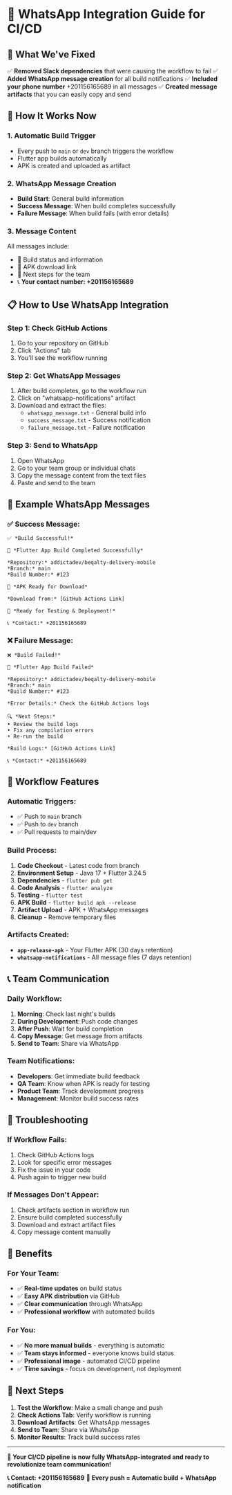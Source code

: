 # 📱 WhatsApp Integration Guide for CI/CD

## 🎯 What We've Fixed

✅ **Removed Slack dependencies** that were causing the workflow to fail
✅ **Added WhatsApp message creation** for all build notifications
✅ **Included your phone number** +201156165689 in all messages
✅ **Created message artifacts** that you can easily copy and send

## 🔄 How It Works Now

### 1. **Automatic Build Trigger**
- Every push to `main` or `dev` branch triggers the workflow
- Flutter app builds automatically
- APK is created and uploaded as artifact

### 2. **WhatsApp Message Creation**
- **Build Start**: General build information
- **Success Message**: When build completes successfully
- **Failure Message**: When build fails (with error details)

### 3. **Message Content**
All messages include:
- 🚀 Build status and information
- 📱 APK download link
- 🎯 Next steps for the team
- 📞 **Your contact number: +201156165689**

## 📋 How to Use WhatsApp Integration

### **Step 1: Check GitHub Actions**
1. Go to your repository on GitHub
2. Click "Actions" tab
3. You'll see the workflow running

### **Step 2: Get WhatsApp Messages**
1. After build completes, go to the workflow run
2. Click on "whatsapp-notifications" artifact
3. Download and extract the files:
   - `whatsapp_message.txt` - General build info
   - `success_message.txt` - Success notification
   - `failure_message.txt` - Failure notification

### **Step 3: Send to WhatsApp**
1. Open WhatsApp
2. Go to your team group or individual chats
3. Copy the message content from the text files
4. Paste and send to the team

## 📱 Example WhatsApp Messages

### **✅ Success Message:**
```
✅ *Build Successful!*

🎉 *Flutter App Build Completed Successfully*

*Repository:* addictadev/beqalty-delivery-mobile
*Branch:* main
*Build Number:* #123

📱 *APK Ready for Download*

*Download from:* [GitHub Actions Link]

🚀 *Ready for Testing & Deployment!*

📞 *Contact:* +201156165689
```

### **❌ Failure Message:**
```
❌ *Build Failed!*

🚨 *Flutter App Build Failed*

*Repository:* addictadev/beqalty-delivery-mobile
*Branch:* main
*Build Number:* #123

*Error Details:* Check the GitHub Actions logs

🔍 *Next Steps:*
• Review the build logs
• Fix any compilation errors
• Re-run the build

*Build Logs:* [GitHub Actions Link]

📞 *Contact:* +201156165689
```

## 🚀 Workflow Features

### **Automatic Triggers:**
- ✅ Push to `main` branch
- ✅ Push to `dev` branch
- ✅ Pull requests to main/dev

### **Build Process:**
1. **Code Checkout** - Latest code from branch
2. **Environment Setup** - Java 17 + Flutter 3.24.5
3. **Dependencies** - `flutter pub get`
4. **Code Analysis** - `flutter analyze`
5. **Testing** - `flutter test`
6. **APK Build** - `flutter build apk --release`
7. **Artifact Upload** - APK + WhatsApp messages
8. **Cleanup** - Remove temporary files

### **Artifacts Created:**
- **`app-release-apk`** - Your Flutter APK (30 days retention)
- **`whatsapp-notifications`** - All message files (7 days retention)

## 📞 Team Communication

### **Daily Workflow:**
1. **Morning**: Check last night's builds
2. **During Development**: Push code changes
3. **After Push**: Wait for build completion
4. **Copy Message**: Get message from artifacts
5. **Send to Team**: Share via WhatsApp

### **Team Notifications:**
- **Developers**: Get immediate build feedback
- **QA Team**: Know when APK is ready for testing
- **Product Team**: Track development progress
- **Management**: Monitor build success rates

## 🔧 Troubleshooting

### **If Workflow Fails:**
1. Check GitHub Actions logs
2. Look for specific error messages
3. Fix the issue in your code
4. Push again to trigger new build

### **If Messages Don't Appear:**
1. Check artifacts section in workflow run
2. Ensure build completed successfully
3. Download and extract artifact files
4. Copy message content manually

## 🎉 Benefits

### **For Your Team:**
- ✅ **Real-time updates** on build status
- ✅ **Easy APK distribution** via GitHub
- ✅ **Clear communication** through WhatsApp
- ✅ **Professional workflow** with automated builds

### **For You:**
- ✅ **No more manual builds** - everything is automatic
- ✅ **Team stays informed** - everyone knows build status
- ✅ **Professional image** - automated CI/CD pipeline
- ✅ **Time savings** - focus on development, not deployment

## 🚀 Next Steps

1. **Test the Workflow**: Make a small change and push
2. **Check Actions Tab**: Verify workflow is running
3. **Download Artifacts**: Get WhatsApp messages
4. **Send to Team**: Share via WhatsApp
5. **Monitor Results**: Track build success rates

---

**🎯 Your CI/CD pipeline is now fully WhatsApp-integrated and ready to revolutionize team communication!**

**📞 Contact: +201156165689**
**🚀 Every push = Automatic build + WhatsApp notification**
